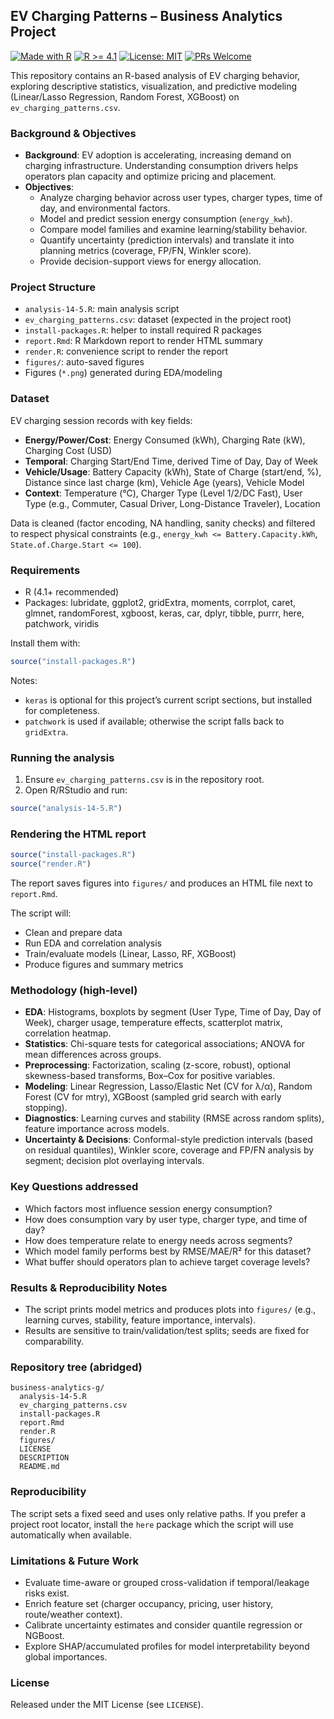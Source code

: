 ## EV Charging Patterns – Business Analytics Project
[![Made with R](https://img.shields.io/badge/Made%20with-R-276DC3?logo=r&logoColor=white)](#)
[![R >= 4.1](https://img.shields.io/badge/R-%E2%89%A5%204.1-276DC3)](#)
[![License: MIT](https://img.shields.io/badge/License-MIT-green.svg)](LICENSE)
[![PRs Welcome](https://img.shields.io/badge/PRs-welcome-brightgreen.svg)](https://github.com/OWNER/REPO/pulls)

This repository contains an R-based analysis of EV charging behavior, exploring descriptive statistics, visualization, and predictive modeling (Linear/Lasso Regression, Random Forest, XGBoost) on `ev_charging_patterns.csv`.

### Background & Objectives
- **Background**: EV adoption is accelerating, increasing demand on charging infrastructure. Understanding consumption drivers helps operators plan capacity and optimize pricing and placement.
- **Objectives**:
  - Analyze charging behavior across user types, charger types, time of day, and environmental factors.
  - Model and predict session energy consumption (`energy_kwh`).
  - Compare model families and examine learning/stability behavior.
  - Quantify uncertainty (prediction intervals) and translate it into planning metrics (coverage, FP/FN, Winkler score).
  - Provide decision-support views for energy allocation.

### Project Structure
- `analysis-14-5.R`: main analysis script
- `ev_charging_patterns.csv`: dataset (expected in the project root)
- `install-packages.R`: helper to install required R packages
- `report.Rmd`: R Markdown report to render HTML summary
- `render.R`: convenience script to render the report
- `figures/`: auto-saved figures
- Figures (`*.png`) generated during EDA/modeling

### Dataset
EV charging session records with key fields:
- **Energy/Power/Cost**: Energy Consumed (kWh), Charging Rate (kW), Charging Cost (USD)
- **Temporal**: Charging Start/End Time, derived Time of Day, Day of Week
- **Vehicle/Usage**: Battery Capacity (kWh), State of Charge (start/end, %), Distance since last charge (km), Vehicle Age (years), Vehicle Model
- **Context**: Temperature (°C), Charger Type (Level 1/2/DC Fast), User Type (e.g., Commuter, Casual Driver, Long-Distance Traveler), Location

Data is cleaned (factor encoding, NA handling, sanity checks) and filtered to respect physical constraints (e.g., `energy_kwh <= Battery.Capacity.kWh`, `State.of.Charge.Start <= 100`).

### Requirements
- R (4.1+ recommended)
- Packages: lubridate, ggplot2, gridExtra, moments, corrplot, caret, glmnet, randomForest, xgboost, keras, car, dplyr, tibble, purrr, here, patchwork, viridis

Install them with:

```r
source("install-packages.R")
```

Notes:
- `keras` is optional for this project’s current script sections, but installed for completeness.
- `patchwork` is used if available; otherwise the script falls back to `gridExtra`.

### Running the analysis
1) Ensure `ev_charging_patterns.csv` is in the repository root.
2) Open R/RStudio and run:

```r
source("analysis-14-5.R")
```
### Rendering the HTML report

```r
source("install-packages.R")
source("render.R")
```

The report saves figures into `figures/` and produces an HTML file next to `report.Rmd`.


The script will:
- Clean and prepare data
- Run EDA and correlation analysis
- Train/evaluate models (Linear, Lasso, RF, XGBoost)
- Produce figures and summary metrics

### Methodology (high-level)
- **EDA**: Histograms, boxplots by segment (User Type, Time of Day, Day of Week), charger usage, temperature effects, scatterplot matrix, correlation heatmap.
- **Statistics**: Chi-square tests for categorical associations; ANOVA for mean differences across groups.
- **Preprocessing**: Factorization, scaling (z-score, robust), optional skewness-based transforms, Box–Cox for positive variables.
- **Modeling**: Linear Regression, Lasso/Elastic Net (CV for λ/α), Random Forest (CV for mtry), XGBoost (sampled grid search with early stopping).
- **Diagnostics**: Learning curves and stability (RMSE across random splits), feature importance across models.
- **Uncertainty & Decisions**: Conformal-style prediction intervals (based on residual quantiles), Winkler score, coverage and FP/FN analysis by segment; decision plot overlaying intervals.

### Key Questions addressed
- Which factors most influence session energy consumption?
- How does consumption vary by user type, charger type, and time of day?
- How does temperature relate to energy needs across segments?
- Which model family performs best by RMSE/MAE/R² for this dataset?
- What buffer should operators plan to achieve target coverage levels?

### Results & Reproducibility Notes
- The script prints model metrics and produces plots into `figures/` (e.g., learning curves, stability, feature importance, intervals).
- Results are sensitive to train/validation/test splits; seeds are fixed for comparability.

### Repository tree (abridged)
```
business-analytics-g/
  analysis-14-5.R
  ev_charging_patterns.csv
  install-packages.R
  report.Rmd
  render.R
  figures/
  LICENSE
  DESCRIPTION
  README.md
```

### Reproducibility
The script sets a fixed seed and uses only relative paths. If you prefer a project root locator, install the `here` package which the script will use automatically when available.

### Limitations & Future Work
- Evaluate time-aware or grouped cross-validation if temporal/leakage risks exist.
- Enrich feature set (charger occupancy, pricing, user history, route/weather context).
- Calibrate uncertainty estimates and consider quantile regression or NGBoost.
- Explore SHAP/accumulated profiles for model interpretability beyond global importances.


### License
Released under the MIT License (see `LICENSE`).


